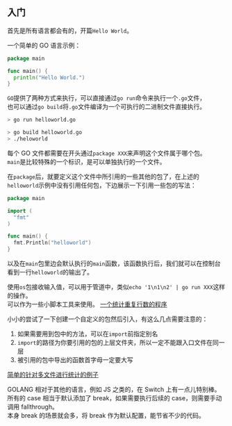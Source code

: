## 入门

首先是所有语言都会有的，开篇`Hello World`。

一个简单的 GO 语言示例：

```go
package main

func main() {
  println("Hello World.")
}
```

`GO`提供了两种方式来执行，可以直接通过`go run`命令来执行一个`.go`文件，  
也可以通过`go build`将`.go`文件编译为一个可执行的二进制文件直接执行。

```bash
> go run helloworld.go

> go build helloworld.go
> ./heloworld
```

每个 GO 文件都需要在开头通过`package XXX`来声明这个文件属于哪个包。  
`main`是比较特殊的一个标识，是可以单独执行的一个文件。

在`package`后，就要定义这个文件中所引用的一些其他的包了，在上述的`helloworld`示例中没有引用任何包，下边展示一下引用一些包的写法：

```go
package main

import (
  "fmt"
)

func main() {
  fmt.Println("helloworld")
}
```

以及在`main`包里边会默认执行的`main`函数，该函数执行后，我们就可以在控制台看到一行`helloworld`的输出了。

使用`os`包接收输入值，可以用于管道中，类似`echo '1\n1\n2' | go run XXX`这样的操作。  
可以作为一些小脚本工具来使用。
[一个统计重复行数的程序](/labs/storage/go/ch1/counter-line/main.go)

小小的尝试了一下创建一个自定义的包然后引入，有这么几点需要注意的：

1.  如果需要用到包中的方法，可以在`import`前指定别名
2.  `import`的路径为你要引用的包的上层文件夹，所以一定不能跟入口文件在同一层
3.  被引用的包中导出的函数首字母一定要大写

[简单的针对多文件进行统计的例子](/labs/storage/go/ch1/counter-line-2/main.go)

GOLANG 相对于其他的语言，例如 JS 之类的，在 Switch 上有一点儿特别棒。  
所有的 case 相当于默认添加了 break，如果需要执行后续的 case，则需要手动调用 fallthrough。  
本身 break 的场景就会多，将 break 作为默认配置，能节省不少的代码。

